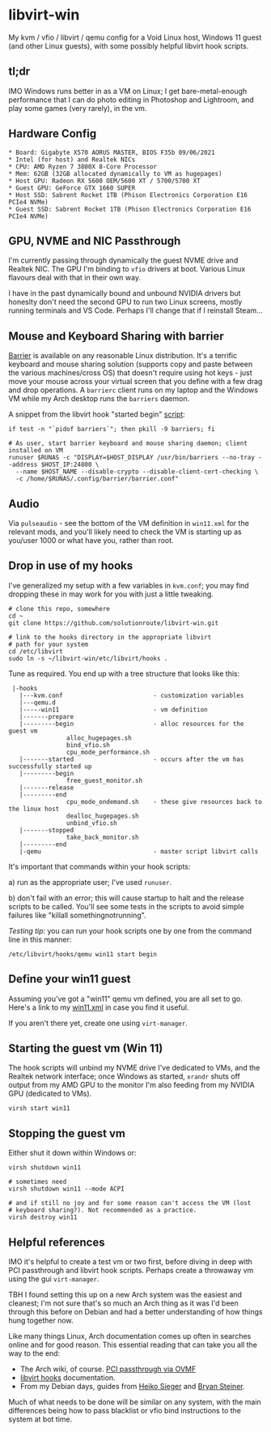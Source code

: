 # libvirt-win
My kvm / vfio / libvirt / qemu config for a Void Linux host, Windows 11 guest (and other Linux guests),
with some possibly helpful libvirt hook scripts.

## tl;dr

IMO Windows runs better in as a VM on Linux; I get bare-metal-enough
performance that I can do photo editing in Photoshop and Lightroom, and play
some games (very rarely), in the vm.

## Hardware Config

    * Board: Gigabyte X570 AORUS MASTER, BIOS F35b 09/06/2021
    * Intel (for host) and Realtek NICs
    * CPU: AMD Ryzen 7 3800X 8-Core Processor
    * Mem: 62GB (32GB allocated dynamically to VM as hugepages)
    * Host GPU: Radeon RX 5600 OEM/5600 XT / 5700/5700 XT
    * Guest GPU: GeForce GTX 1660 SUPER
    * Host SSD: Sabrent Rocket 1TB (Phison Electronics Corporation E16 PCIe4 NVMe)
    * Guest SSD: Sabrent Rocket 1TB (Phison Electronics Corporation E16 PCIe4 NVMe)

## GPU, NVME and NIC Passthrough

I'm currently passing through dynamically the guest NVME drive and Realtek NIC.
The GPU I'm binding to `vfio` drivers at boot. Various Linux flavours deal with
that in their own way.

I have in the past dynamically bound and unbound NVIDIA drivers but honeslty
don't need the second GPU to run two Linux screens, mostly running terminals
and VS Code. Perhaps I'll change that if I reinstall Steam...

## Mouse and Keyboard Sharing with barrier

[Barrier](https://github.com/debauchee/barrier) is available on any reasonable
Linux distribution. It's a terrific keyboard and mouse sharing solution
(supports copy and paste between the various machines/cross OS) that doesn't
require using hot keys - just move your mouse across your virtual screen that
you define with a few drag and drop operations. A `barrierc` client runs on my
laptop and the Windows VM while my Arch desktop runs the `barriers` daemon.

A snippet from the libvirt hook "started begin" [script](https://github.com/solutionroute/libvirt-win/blob/main/etc/libvirt/hooks/qemu.d/win11/started/begin/free_guest_monitor.sh):

    if test -n "`pidof barriers`"; then pkill -9 barriers; fi

    # As user, start barrier keyboard and mouse sharing daemon; client installed on VM
    runuser $RUNAS -c "DISPLAY=$HOST_DISPLAY /usr/bin/barriers --no-tray --address $HOST_IP:24800 \
      --name $HOST_NAME --disable-crypto --disable-client-cert-checking \
      -c /home/$RUNAS/.config/barrier/barrier.conf"

## Audio

Via `pulseaudio` - see the bottom of the VM definition in `win11.xml` for the relevant
mods, and you'll likely need to check the VM is starting up as you/user 1000 or what have
you, rather than root. 

## Drop in use of my hooks

I've generalized my setup with a few variables in `kvm.conf`; you may find dropping these in
may work for you with just a little tweaking.

    # clone this repo, somewhere
    cd ~
    git clone https://github.com/solutionroute/libvirt-win.git

    # link to the hooks directory in the appropriate libvirt
    # path for your system
    cd /etc/libvirt
    sudo ln -s ~/libvirt-win/etc/libvirt/hooks .

Tune as required. You end up with a tree structure that looks like this:

     |-hooks
       |---kvm.conf                         - customization variables
       |---qemu.d
       |-----win11                          - vm definition
       |-------prepare
       |---------begin                      - alloc resources for the guest vm
                    alloc_hugepages.sh 
                    bind_vfio.sh
                    cpu_mode_performance.sh
       |-------started                      - occurs after the vm has successfully started up
       |---------begin
                    free_guest_monitor.sh
       |-------release
       |---------end
                    cpu_mode_ondemand.sh    - these give resources back to the linux host
                    dealloc_hugepages.sh  
                    unbind_vfio.sh
       |-------stopped
                    take_back_monitor.sh
       |---------end
       |-qemu                               - master script libvirt calls


It's important that commands within your hook scripts:

a) run as the appropriate user; I've used `runuser`.

b) don't fail with an error; this will cause startup to halt and the release
scripts to be called. You'll see some tests in the scripts to avoid simple
failures like "killall somethingnotrunning".

*Testing tip*: you can run your hook scripts one by one from the command line in this manner:

    /etc/libvirt/hooks/qemu win11 start begin

## Define your win11 guest

Assuming you've got a "win11" qemu vm defined, you are all set to go. Here's a
link to my [win11.xml](https://github.com/solutionroute/libvirt-win/blob/main/etc/libvirt/qemu/win11.xml)
in case you find it useful. 

If you aren't there yet, create one using `virt-manager`.

## Starting the guest vm (Win 11)

The hook scripts will unbind my NVME drive I've dedicated to VMs, and the
Realtek network interface; once Windows as started, `xrandr` shuts off output
from my AMD GPU to the monitor I'm also feeding from my NVIDIA GPU (dedicated
to VMs).

    virsh start win11

## Stopping the guest vm

Either shut it down within Windows or:

    virsh shutdown win11

    # sometimes need
    virsh shutdown win11 --mode ACPI

    # and if still no joy and for some reason can't access the VM (lost
    # keyboard sharing?). Not recommended as a practice.
    virsh destroy win11

## Helpful references

IMO it's helpful to create a test vm or two first, before diving in deep with
PCI passthrough and libvirt hook scripts. Perhaps create a throwaway vm using
the gui `virt-manager`.

TBH I found setting this up on a new Arch system was the easiest and cleanest;
I'm not sure that's so much an Arch thing as it was I'd been through this before
on Debian and had a better understanding of how things hung together now.

Like many things Linux, Arch documentation comes up often in searches online
and for good reason. This essential reading that can take you all the way to
the end:

* The Arch wiki, of course. [PCI passthrough via OVMF](https://wiki.archlinux.org/title/PCI_passthrough_via_OVMF)
* [libvirt hooks](https://libvirt.org/hooks.html) documentation.
* From my Debian days, guides from [Heiko Sieger](https://www.heiko-sieger.info/running-windows-10-on-linux-using-kvm-with-vga-passthrough/)
  and [Bryan Steiner](https://github.com/bryansteiner/gpu-passthrough-tutorial).

Much of what needs to be done will be similar on any system, with the main differences
being how to pass blacklist or vfio bind instructions to the system at bot time.

